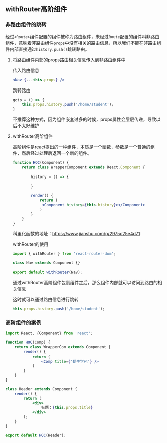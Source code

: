 ## withRouter高阶组件



### 非路由组件的跳转

经过`<Route>`组件配置的组件被称为路由组件，未经过`Route`配置的组件叫非路由组件，意味着非路由组件`props`中没有相关的路由信息，所以我们不能在非路由组件内部直接通过`history.push()`跳转路由。



1. 将路由组件内部的props路由相关信息传入到非路由组件中

   传入路由信息

   ```jsx
   <Nav {...this.props} />
   ```

   跳转路由

   ```jsx
   goto = () => {
       this.props.history.push('/home/student');
   }
   ```

   不推荐这种方式，因为组件嵌套过多的时候，props属性会层层传递，导致以后不太好维护

2. withRouter高阶组件

   高阶组件是react提出的一种组件，本质是一个函数，参数是一个普通的组件，然后经过处理后返回一个新的组件。

   ```jsx
   function HOC(Component) {
       return class WrapperComponent extends React.Component {
           
           history = () => {
               
           }
           
           render() {
               return (
               	<Component history={this.history}></Component>
               )
           }
       }
   }
   ```

   科里化函数的地址：https://www.jianshu.com/p/2975c25e4d71

   withRouter的使用

   ```jsx
   import { withRouter } from 'react-router-dom';
   
   class Nav extends Component {}
   
   export default withRouter(Nav);
   ```

   通过withRouter高阶组件包裹组件之后，那么组件内部就可以访问到路由的相关信息

   这时就可以通过路由信息进行跳转

   ```jsx
   this.props.history.push('/home/student');
   ```



### 高阶组件的案例

```jsx
import React, {Component} from 'react';

function HOC(Comp) {
    return class WrapperCom extends Component {
        render() {
            return (
                <Comp title={'蜗牛学苑'} />
            )
        }
    }
}

class Header extends Component {
    render() {
        return (
            <div>
                标题：{this.props.title}
            </div>
        );
    }
}

export default HOC(Header);

```

